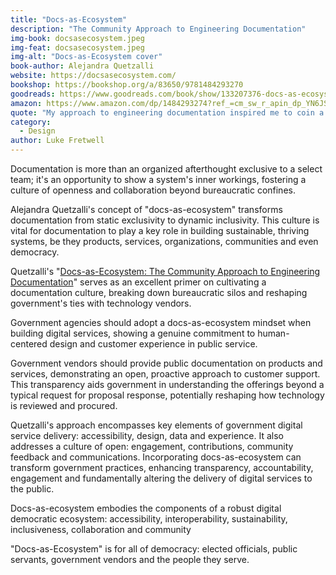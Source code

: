 ```yaml
---
title: "Docs-as-Ecosystem"
description: "The Community Approach to Engineering Documentation"
img-book: docsasecosystem.jpeg
img-feat: docsasecosystem.jpeg
img-alt: "Docs-as-Ecosystem cover"
book-author: Alejandra Quetzalli
website: https://docsasecosystem.com/
bookshop: https://bookshop.org/a/83650/9781484293270
goodreads: https://www.goodreads.com/book/show/133207376-docs-as-ecosystem
amazon: https://www.amazon.com/dp/1484293274?ref_=cm_sw_r_apin_dp_YN6JST4X8KCSA675P2ZD
quote: "My approach to engineering documentation inspired me to coin a new term, docs-as-ecosystem. The word ecosystem promotes a paradigm where community members treat documentation as a complex and dynamic system that must be managed and nurtured."
category:
  - Design
author: Luke Fretwell
---
```


Documentation is more than an organized afterthought exclusive to a select team; it's an opportunity to show a system's inner workings, fostering a culture of openness and collaboration beyond bureaucratic confines.

Alejandra Quetzalli's concept of "docs-as-ecosystem" transforms documentation from static exclusivity to dynamic inclusivity. This culture is vital for documentation to play a key role in building sustainable, thriving systems, be they products, services, organizations, communities and even democracy.

Quetzalli's "[Docs-as-Ecosystem: The Community Approach to Engineering Documentation](https://docsasecosystem.com/)" serves as an excellent primer on cultivating a documentation culture, breaking down bureaucratic silos and reshaping government's ties with technology vendors.

Government agencies should adopt a docs-as-ecosystem mindset when building digital services, showing a genuine commitment to human-centered design and customer experience in public service.

Government vendors should provide public documentation on products and services, demonstrating an open, proactive approach to customer support. This transparency aids government in understanding the offerings beyond a typical request for proposal response, potentially reshaping how technology is reviewed and procured.

Quetzalli's approach encompasses key elements of government digital service delivery: accessibility, design, data and experience. It also addresses a culture of open: engagement, contributions, community feedback and communications. Incorporating docs-as-ecosystem can transform government practices, enhancing transparency, accountability, engagement and fundamentally altering the delivery of digital services to the public.

Docs-as-ecosystem embodies the components of a robust digital democratic ecosystem: accessibility, interoperability, sustainability, inclusiveness, collaboration and community

"Docs-as-Ecosystem" is for all of democracy: elected officials, public servants, government vendors and the people they serve.